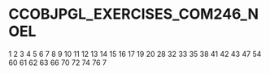 # CCOBJPGL_EXERCISES_COM246_NOEL


1
2
3
4
5
6
7
8
9
10
11
12
13
14
15
16
17
19
20
28
32
33
35
38
41
42
43
47
54
60
61
62
63
66
70
72
74
76
7
